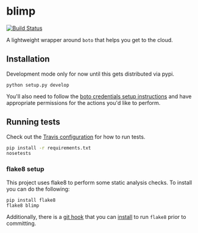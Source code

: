 # blimp

[![Build Status](https://travis-ci.org/lchi/blimp.svg?branch=master)](https://travis-ci.org/lchi/blimp)

A lightweight wrapper around `boto` that helps you get to the cloud.

## Installation

Development mode only for now until this gets distributed via pypi.

`python setup.py develop`

You'll also need to follow the [boto credentials setup instructions](http://boto3.readthedocs.io/en/latest/guide/configuration.html) and have appropriate permissions for the actions you'd like to perform.

## Running tests

Check out the [Travis configuration](.travis.yml) for how to run tests.

```bash
pip install -r requirements.txt
nosetests
```

### flake8 setup

This project uses flake8 to perform some static analysis checks. To install you can do the following:

```
pip install flake8
flake8 blimp
```

Additionally, there is a [git hook](git-hooks/pre-commit) that you can [install](https://git-scm.com/book/en/v2/Customizing-Git-Git-Hooks) to run `flake8` prior to committing.
